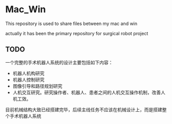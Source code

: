 # Mac_Win
This repository is used to share files between my mac and win

actually it has been the primary repository for surgical robot project



## TODO

一个完整的手术机器人系统的设计主要包括如下内容：

* 机器人机构研究
* 机器人控制研究
* 图像引导和路径规划研究
* 人机交互研究。研究操作者、机器人、患者之间的人机交互操作机制，改善人机工效。



目前机械结构大致已经搭建完毕，后续主线任务不应该在机械设计上，而是搭建整个手术机器人系统

